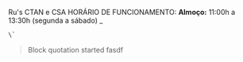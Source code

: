 Ru's CTAN e CSA
HORÁRIO DE FUNCIONAMENTO:
__Almoço:__ 11:00h a 13:30h \(segunda a sábado\)  \_
```python
\`
```

>Block quotation started
fasdf
